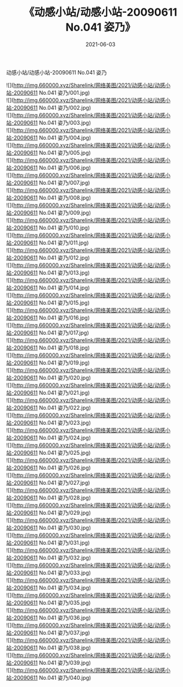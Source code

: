 ﻿---
layout: post
title:  《动感小站/动感小站-20090611 No.041 姿乃》
date:   2021-06-03
img: http://img.660000.xyz/Sharelink/网络美图/2021/动感小站/动感小站-20090611 No.041 姿乃/000.jpg
categories: [美女, 清纯, 唯美]
---

动感小站/动感小站-20090611 No.041 姿乃

 ![](http://img.660000.xyz/Sharelink/网络美图/2021/动感小站/动感小站-20090611 No.041 姿乃/001.jpg) <br>![](http://img.660000.xyz/Sharelink/网络美图/2021/动感小站/动感小站-20090611 No.041 姿乃/002.jpg) <br>![](http://img.660000.xyz/Sharelink/网络美图/2021/动感小站/动感小站-20090611 No.041 姿乃/003.jpg) <br>![](http://img.660000.xyz/Sharelink/网络美图/2021/动感小站/动感小站-20090611 No.041 姿乃/004.jpg) <br>![](http://img.660000.xyz/Sharelink/网络美图/2021/动感小站/动感小站-20090611 No.041 姿乃/005.jpg) <br>![](http://img.660000.xyz/Sharelink/网络美图/2021/动感小站/动感小站-20090611 No.041 姿乃/006.jpg) <br>![](http://img.660000.xyz/Sharelink/网络美图/2021/动感小站/动感小站-20090611 No.041 姿乃/007.jpg) <br>![](http://img.660000.xyz/Sharelink/网络美图/2021/动感小站/动感小站-20090611 No.041 姿乃/008.jpg) <br>![](http://img.660000.xyz/Sharelink/网络美图/2021/动感小站/动感小站-20090611 No.041 姿乃/009.jpg) <br>![](http://img.660000.xyz/Sharelink/网络美图/2021/动感小站/动感小站-20090611 No.041 姿乃/010.jpg) <br>![](http://img.660000.xyz/Sharelink/网络美图/2021/动感小站/动感小站-20090611 No.041 姿乃/011.jpg) <br>![](http://img.660000.xyz/Sharelink/网络美图/2021/动感小站/动感小站-20090611 No.041 姿乃/012.jpg) <br>![](http://img.660000.xyz/Sharelink/网络美图/2021/动感小站/动感小站-20090611 No.041 姿乃/013.jpg) <br>![](http://img.660000.xyz/Sharelink/网络美图/2021/动感小站/动感小站-20090611 No.041 姿乃/014.jpg) <br>![](http://img.660000.xyz/Sharelink/网络美图/2021/动感小站/动感小站-20090611 No.041 姿乃/015.jpg) <br>![](http://img.660000.xyz/Sharelink/网络美图/2021/动感小站/动感小站-20090611 No.041 姿乃/016.jpg) <br>![](http://img.660000.xyz/Sharelink/网络美图/2021/动感小站/动感小站-20090611 No.041 姿乃/017.jpg) <br>![](http://img.660000.xyz/Sharelink/网络美图/2021/动感小站/动感小站-20090611 No.041 姿乃/018.jpg) <br>![](http://img.660000.xyz/Sharelink/网络美图/2021/动感小站/动感小站-20090611 No.041 姿乃/019.jpg) <br>![](http://img.660000.xyz/Sharelink/网络美图/2021/动感小站/动感小站-20090611 No.041 姿乃/020.jpg) <br>![](http://img.660000.xyz/Sharelink/网络美图/2021/动感小站/动感小站-20090611 No.041 姿乃/021.jpg) <br>![](http://img.660000.xyz/Sharelink/网络美图/2021/动感小站/动感小站-20090611 No.041 姿乃/022.jpg) <br>![](http://img.660000.xyz/Sharelink/网络美图/2021/动感小站/动感小站-20090611 No.041 姿乃/023.jpg) <br>![](http://img.660000.xyz/Sharelink/网络美图/2021/动感小站/动感小站-20090611 No.041 姿乃/024.jpg) <br>![](http://img.660000.xyz/Sharelink/网络美图/2021/动感小站/动感小站-20090611 No.041 姿乃/025.jpg) <br>![](http://img.660000.xyz/Sharelink/网络美图/2021/动感小站/动感小站-20090611 No.041 姿乃/026.jpg) <br>![](http://img.660000.xyz/Sharelink/网络美图/2021/动感小站/动感小站-20090611 No.041 姿乃/027.jpg) <br>![](http://img.660000.xyz/Sharelink/网络美图/2021/动感小站/动感小站-20090611 No.041 姿乃/028.jpg) <br>![](http://img.660000.xyz/Sharelink/网络美图/2021/动感小站/动感小站-20090611 No.041 姿乃/029.jpg) <br>![](http://img.660000.xyz/Sharelink/网络美图/2021/动感小站/动感小站-20090611 No.041 姿乃/030.jpg) <br>![](http://img.660000.xyz/Sharelink/网络美图/2021/动感小站/动感小站-20090611 No.041 姿乃/031.jpg) <br>![](http://img.660000.xyz/Sharelink/网络美图/2021/动感小站/动感小站-20090611 No.041 姿乃/032.jpg) <br>![](http://img.660000.xyz/Sharelink/网络美图/2021/动感小站/动感小站-20090611 No.041 姿乃/033.jpg) <br>![](http://img.660000.xyz/Sharelink/网络美图/2021/动感小站/动感小站-20090611 No.041 姿乃/034.jpg) <br>![](http://img.660000.xyz/Sharelink/网络美图/2021/动感小站/动感小站-20090611 No.041 姿乃/035.jpg) <br>![](http://img.660000.xyz/Sharelink/网络美图/2021/动感小站/动感小站-20090611 No.041 姿乃/036.jpg) <br>![](http://img.660000.xyz/Sharelink/网络美图/2021/动感小站/动感小站-20090611 No.041 姿乃/037.jpg) <br>![](http://img.660000.xyz/Sharelink/网络美图/2021/动感小站/动感小站-20090611 No.041 姿乃/038.jpg) <br>![](http://img.660000.xyz/Sharelink/网络美图/2021/动感小站/动感小站-20090611 No.041 姿乃/039.jpg) <br>![](http://img.660000.xyz/Sharelink/网络美图/2021/动感小站/动感小站-20090611 No.041 姿乃/040.jpg) <br>